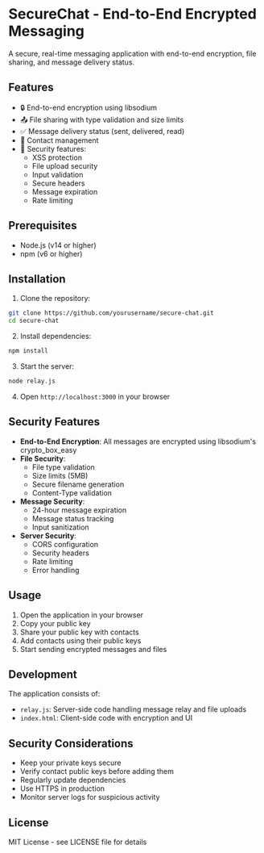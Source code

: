 # SecureChat - End-to-End Encrypted Messaging

A secure, real-time messaging application with end-to-end encryption, file sharing, and message delivery status.

## Features

- 🔒 End-to-end encryption using libsodium
- 📤 File sharing with type validation and size limits
- ✅ Message delivery status (sent, delivered, read)
- 👥 Contact management
- 🔐 Security features:
  - XSS protection
  - File upload security
  - Input validation
  - Secure headers
  - Message expiration
  - Rate limiting

## Prerequisites

- Node.js (v14 or higher)
- npm (v6 or higher)

## Installation

1. Clone the repository:
```bash
git clone https://github.com/yourusername/secure-chat.git
cd secure-chat
```

2. Install dependencies:
```bash
npm install
```

3. Start the server:
```bash
node relay.js
```

4. Open `http://localhost:3000` in your browser

## Security Features

- **End-to-End Encryption**: All messages are encrypted using libsodium's crypto_box_easy
- **File Security**:
  - File type validation
  - Size limits (5MB)
  - Secure filename generation
  - Content-Type validation
- **Message Security**:
  - 24-hour message expiration
  - Message status tracking
  - Input sanitization
- **Server Security**:
  - CORS configuration
  - Security headers
  - Rate limiting
  - Error handling

## Usage

1. Open the application in your browser
2. Copy your public key
3. Share your public key with contacts
4. Add contacts using their public keys
5. Start sending encrypted messages and files

## Development

The application consists of:
- `relay.js`: Server-side code handling message relay and file uploads
- `index.html`: Client-side code with encryption and UI

## Security Considerations

- Keep your private keys secure
- Verify contact public keys before adding them
- Regularly update dependencies
- Use HTTPS in production
- Monitor server logs for suspicious activity

## License

MIT License - see LICENSE file for details